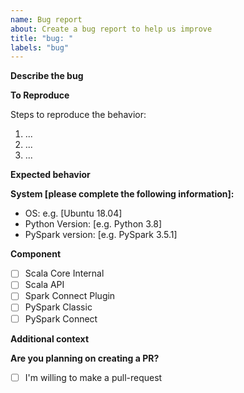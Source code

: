 ```yaml
---
name: Bug report
about: Create a bug report to help us improve
title: "bug: "
labels: "bug"
---
```


**Describe the bug**

<!-- A clear and concise description of what the bug is. -->

**To Reproduce**

Steps to reproduce the behavior:

1. ...
2. ...
3. ...

**Expected behavior**

<!-- A clear and concise description of what you expected to happen. -->

**System [please complete the following information]:**

-   OS: e.g. [Ubuntu 18.04]
-   Python Version: [e.g. Python 3.8]
-   PySpark version: [e.g. PySpark 3.5.1]

**Component**

<!-- If you do not know what components is it leave empty -->

- [ ] Scala Core Internal
- [ ] Scala API
- [ ] Spark Connect Plugin
- [ ] PySpark Classic
- [ ] PySpark Connect

**Additional context**

<!-- Add any other context about the problem here. -->

**Are you planning on creating a PR?**

<!-- Check the box below with an `x` if you are planning to create a PR for this. -->

- [ ] I'm willing to make a pull-request
